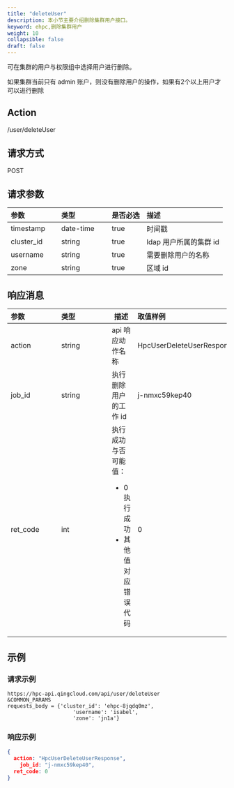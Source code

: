 ```yaml
---
title: "deleteUser"
description: 本小节主要介绍删除集群用户接口。 
keyword: ehpc,删除集群用户
weight: 10
collapsible: false
draft: false
---
```


可在集群的用户与权限组中选择用户进行删除。

如果集群当前只有 admin 账户，则没有删除用户的操作，如果有2个以上用户才可以进行删除

## Action

/user/deleteUser

## 请求方式

POST

## 请求参数

| <span style="display:inline-block;width:100px">参数</span> | <span style="display:inline-block;width:100px">类型</span> | 是否必选 | 描述                    |
| :--------------------------------------------------------- | :--------------------------------------------------------- | :------- | :---------------------- |
| timestamp                                                  | date-time                                                  | true     | 时间戳                  |
| cluster_id                                                 | string                                                     | true     | ldap 用户所属的集群  id |
| username                                                   | string                                                     | true     | 需要删除用户的名称      |
| zone                                                       | string                                                     | true     | 区域 id                 |

## 响应消息

| <span style="display:inline-block;width:100px">参数</span> | <span style="display:inline-block;width:100px">类型</span> | 描述                                                         | 取值样例                  |
| :--------------------------------------------------------- | :--------------------------------------------------------- | ------------------------------------------------------------ | :------------------------ |
| action                                                     | string                                                     | api 响应动作名称                                             | HpcUserDeleteUserResponse |
| job_id                                                     | string                                                     | 执行删除用户的工作 id                                        | j-nmxc59kep40             |
| ret_code                                                   | int                                                        | 执行成功与否<br />可能值：<ul><li>0  执行成功</li><li>其他值 对应错误代码</li></ul> | 0                         |

## 示例

### 请求示例

```url
https://hpc-api.qingcloud.com/api/user/deleteUser
&COMMON_PARAMS
requests_body = {'cluster_id': 'ehpc-8jqdq0mz',
                     'username': 'isabel',
                     'zone': 'jn1a'}
```

### 响应示例

```json
{
  action: "HpcUserDeleteUserResponse",
	job_id: "j-nmxc59kep40",
  ret_code: 0
}
```
